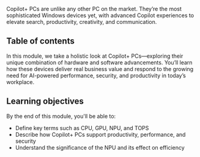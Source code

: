 Copilot+ PCs are unlike any other PC on the market. They’re the most sophisticated Windows devices yet, with advanced Copilot experiences to elevate search, productivity, creativity, and communication.

## Table of contents

In this module, we take a holistic look at Copilot+ PCs—exploring their unique combination of hardware and software advancements. You’ll learn how these devices deliver real business value and respond to the growing need for AI-powered performance, security, and productivity in today’s workplace.

## Learning objectives

By the end of this module, you'll be able to:

- Define key terms such as CPU, GPU, NPU, and TOPS
- Describe how Copilot+ PCs support productivity, performance, and security
- Understand the significance of the NPU and its effect on efficiency